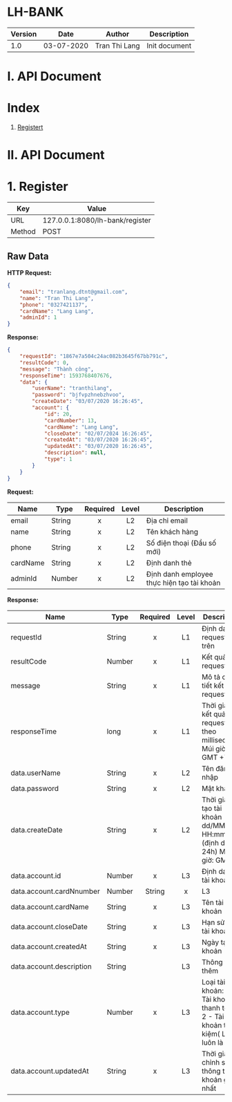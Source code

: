 # LH-BANK

|Version | Date       | Author    | Description         |
|------- | ---------- | --------- | ------------------- |
|1.0     | 03-07-2020 | Tran Thi Lang | Init document       |

# I. API Document
# Index
1. [Registert](#1-register)

# II. API Document
# 1. Register
|Key | Value       | 
|------- | ---------- |
|URL | 127.0.0.1:8080/lh-bank/register       | 
|Method | POST       | 
## Raw Data
**HTTP Request:**

```json
{
    "email": "tranlang.dtnt@gmail.com",
    "name": "Tran Thi Lang",
    "phone": "0327421137",
    "cardName": "Lang Lang",
    "adminId": 1
}
```

**Response:**
```json
{
    "requestId": "1867e7a504c24ac082b3645f67bb791c",
    "resultCode": 0,
    "message": "Thành công",
    "responseTime": 1593768407676,
    "data": {
        "userName": "tranthilang",
        "password": "bjfvpzhnebzhvoo",
        "createDate": "03/07/2020 16:26:45",
        "account": {
            "id": 20,
            "cardNumber": 13,
            "cardName": "Lang Lang",
            "closeDate": "02/07/2024 16:26:45",
            "createdAt": "03/07/2020 16:26:45",
            "updatedAt": "03/07/2020 16:26:45",
            "description": null,
            "type": 1
        }
    }
}
```

**Request:**

|Name|Type|Required|Level|Description|
|----|----|:------:|:---:|-----------|
|email|String|x|L2|Địa chỉ email|
|name|String|x|L2|Tên khách hàng|
|phone|String|x|L2|Số điện thoại (Đầu số mới)|
|cardName|String|x|L2|Định danh thẻ|
|adminId|Number|x|L2|Định danh employee thực hiện tạo tài khoản|

**Response:**

|Name|Type|Required|Level|Description|
|----|----|:------:|:---:|-----------|
|requestId|String|x|L1|Định danh request phía trên|
|resultCode|Number|x|L1|Kết quả của request|
|message|String|x|L1|Mô tả chi tiết kết quả request|
|responseTime|long|x|L1|Thời gian trả kết quả cho request (tính theo millisecond) Múi giờ: GMT +7|
|data.userName|String|x|L2|Tên đăng nhập|
|data.password|String|x|L2|Mật khẩu|
|data.createDate|String|x|L2|Thời gian tạo tài khoản - dd/MM/yyyy HH:mm:ss (định dạng 24h) Múi giờ: GMT +7|
|data.account.id|Number|x|L3|Định danh tài khoản|
|data.account.cardNnumber|Number|String|x|L3|Số tài khoản|
|data.account.cardName|String|x|L3|Tên tài khoản|
|data.account.closeDate|String|x|L3|Hạn sử dụng tài khoản|
|data.account.createdAt|String|x|L3|Ngày tạo tài khoản|
|data.account.description|String||L3|Thông tin thêm |
|data.account.type|Number|x|L3|Loại tài khoản: 1 - Tài khoản thanh toán, 2 - Tài khoản tiết kiệm( Luôn luôn là 1)|
|data.account.updatedAt|String|x|L3|Thời gian chỉnh sửa thông tin tài khoản gần nhất|